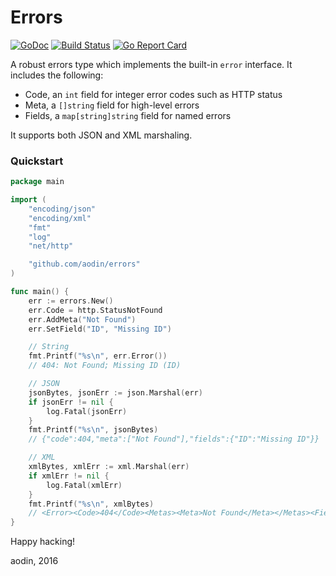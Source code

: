 Errors
======

[![GoDoc](http://img.shields.io/badge/godoc-reference-blue.svg)](https://godoc.org/github.com/aodin/errors)
[![Build Status](https://travis-ci.org/aodin/errors.svg?branch=master)](https://travis-ci.org/aodin/errors?branch=master)
[![Go Report Card](https://goreportcard.com/badge/aodin/errors)](https://goreportcard.com/report/aodin/errors)

A robust errors type which implements the built-in `error` interface. It includes the following:

* Code, an `int` field for integer error codes such as HTTP status
* Meta, a `[]string` field for high-level errors
* Fields, a `map[string]string` field for named errors

It supports both JSON and XML marshaling.


### Quickstart

```go
package main

import (
    "encoding/json"
    "encoding/xml"
    "fmt"
    "log"
    "net/http"

    "github.com/aodin/errors"
)

func main() {
    err := errors.New()
    err.Code = http.StatusNotFound
    err.AddMeta("Not Found")
    err.SetField("ID", "Missing ID")

    // String
    fmt.Printf("%s\n", err.Error())
    // 404: Not Found; Missing ID (ID)

    // JSON
    jsonBytes, jsonErr := json.Marshal(err)
    if jsonErr != nil {
        log.Fatal(jsonErr)
    }
    fmt.Printf("%s\n", jsonBytes)
    // {"code":404,"meta":["Not Found"],"fields":{"ID":"Missing ID"}}

    // XML
    xmlBytes, xmlErr := xml.Marshal(err)
    if xmlErr != nil {
        log.Fatal(xmlErr)
    }
    fmt.Printf("%s\n", xmlBytes)
    // <Error><Code>404</Code><Metas><Meta>Not Found</Meta></Metas><Fields><ID>Missing ID</ID></Fields></Error>
}
```

Happy hacking!

aodin, 2016

